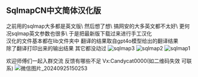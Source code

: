 ## SqlmapCN中文简体汉化版

之前用的sqlmap大多都是英文版\ 然后想了想\ 搞网安的大多英文都不太好\ 更何况sqlmap英文参数也很多\ 于是把最新版下载过来进行手工汉化
<br>汉化的文件基本都在lib文件夹中 翻译的结果取自gpt4o模型给出的翻译结果 
<br>除了翻译打印出来的输出结果 其它都没动过
![sqlmap3](https://github.com/user-attachments/assets/969a6cb4-50ef-48c5-aab1-8d0ec26eb1d7)
![sqlmap2](https://github.com/user-attachments/assets/7d790255-4ca0-410e-a722-e217d568811b)
![sqlmap1](https://github.com/user-attachments/assets/87c393d4-fc69-470f-b762-1c191b24f740)

欢迎师傅们一起入群交流 反馈有哪些不足
Vx:Candycat0000(如二维码失效 可联系)
![微信图片_20240925150253](https://github.com/user-attachments/assets/b35f4020-a6ff-418d-b06e-caa9f2993f87)
